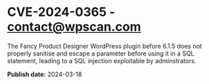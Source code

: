 # CVE-2024-0365 - contact@wpscan.com

The Fancy Product Designer WordPress plugin before 6.1.5 does not properly sanitise and escape a parameter before using it in a SQL statement, leading to a SQL injection exploitable by adminstrators.

**Publish date:** 2024-03-18
